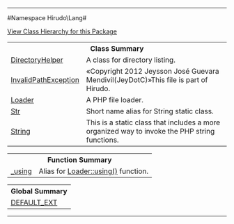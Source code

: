 

- - -

#Namespace Hirudo\Lang#

<div><a href='https://github.com/JeyDotC/Hirudo-docs/blob/master/Hirudo/Lang//package-tree.md'>View Class Hierarchy for this Package</a></div>

<table class="title">
<tr><th colspan="2" class="title">Class Summary</th></tr>
<tr><td class="name"><a href="https://github.com/JeyDotC/Hirudo-docs/blob/master/Hirudo/Lang/DirectoryHelper.md">DirectoryHelper</a></td><td class="description">A class for directory listing.</td></tr>
<tr><td class="name"><a href="https://github.com/JeyDotC/Hirudo-docs/blob/master/Hirudo/Lang/InvalidPathException.md">InvalidPathException</a></td><td class="description">«Copyright 2012 Jeysson José Guevara Mendivil(JeyDotC)»This file is part of Hirudo.
</td></tr>
<tr><td class="name"><a href="https://github.com/JeyDotC/Hirudo-docs/blob/master/Hirudo/Lang/Loader.md">Loader</a></td><td class="description">A PHP file loader. </td></tr>
<tr><td class="name"><a href="https://github.com/JeyDotC/Hirudo-docs/blob/master/Hirudo/Lang/Str.md">Str</a></td><td class="description">Short name alias for String static class.</td></tr>
<tr><td class="name"><a href="https://github.com/JeyDotC/Hirudo-docs/blob/master/Hirudo/Lang/String.md">String</a></td><td class="description">This is a static class that includes a more organized way to invoke
the PHP string functions.</td></tr>
</table>

<table class="title">
<tr><th colspan="2" class="title">Function Summary</th></tr>
<tr><td class="name"><a href="package-functions.md#_using">_using</a></td><td class="description">Alias for <a href="../../hirudo/lang/loader.html#using()">Loader::using()</a> function.</td></tr>
</table>

<table class="title">
<tr><th colspan="2" class="title">Global Summary</th></tr>
<tr><td class="name"><a href="package-globals.md#DEFAULT_EXT">DEFAULT_EXT</a></td><td class="description"></td></tr>
</table>

- - -

